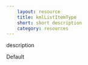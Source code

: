 ```yaml
---
    layout: resource
    title: kmlListItemType
    short: short description
    category: resources
---
```


description

Default

